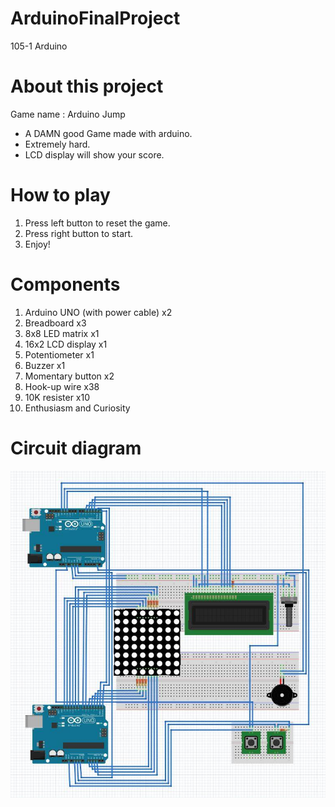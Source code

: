 # ArduinoFinalProject
105-1 Arduino

# About this project
Game name : Arduino Jump
 - A DAMN good Game made with arduino.
 - Extremely hard.
 - LCD display will show your score.

# How to play
1. Press left button to reset the game.
2. Press right button to start.
3. Enjoy!

# Components
1. Arduino UNO (with power cable) x2
2. Breadboard x3
3. 8x8 LED matrix x1
4. 16x2 LCD display x1
5. Potentiometer x1
6. Buzzer x1
7. Momentary button x2
8. Hook-up wire x38
9. 10K resister x10
10. Enthusiasm and Curiosity

# Circuit diagram
![](./img/circuit_Kuang.jpg)
